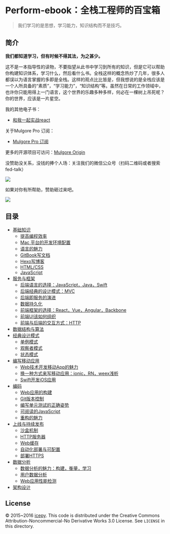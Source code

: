 # Perform-ebook：全栈工程师的百宝箱

> 我们学习的是思想，学习能力，知识结构而不是技巧。

## 简介

**我们都知道学习，但有时候不得其法，为之甚少。**

这不是一本指导性的读物，不要指望从此书中学习到所有的知识，但是它可以帮助你构建知识体系，学习什么，然后看什么书。全栈这样的概念热炒了几年，很多人都误以为语言掌握的多即是全栈。这样的观点比比皆是，但我想说的是全栈应该是一个人所具备的“素质”，“学习能力”，“知识结构”等。虽然在日常的工作领域中，也许你只能用得上一门语言，这个世界的乐趣多种多样，何必在一棵树上吊死呢？你的世界，应该是一片星空。

我的其他电子书：

- [和我一起实战react](https://www.gitbook.com/book/icepy/follow-react/details)

关于Mulgore Pro 订阅：

- [Mulgore Pro 订阅](https://mulgore.github.io/2016/06/28/mulgore-pro/)

更多的开源项目可访问：[Mulgore Origin](https://github.com/mulgore)

没赞助没关系，没钱的捧个人场：关注我们的微信公众号（扫码二维码或者搜索 fed-talk）

![](https://raw.githubusercontent.com/icepy/_posts/master/img/weixin.jpg)

如果对你有所帮助，赞助砸过来吧。

![](http://o80ub63i5.bkt.clouddn.com/image/play.jpg)

## 目录

- [基础知识](https://icepy.gitbooks.io/perform-ebook/content/ji_chu_zhi_shi.html)
	- [提高编程效率](https://icepy.gitbooks.io/perform-ebook/content/ti_gao_bian_cheng_xiao_lv.html)
	- [Mac 平台的开发环境配置]()
	- [语言的魅力]()
	- [GitBook写文档]()
	- [Hexo写博客]()
	- [HTML/CSS]()
	- [JavaScript]()
- [服务与框架]()
	- [后端语言的选择：JavaScript，Java，Swift]()
	- [后端经典的设计模式：MVC]()
	- [后端即服务的演进]()
	- [数据持久化]()
	- [前端框架的选择：React，Vue，Angular，Backbone]()
	- [前端UI该如何组织]()
	- [前端与后端的交互方式：HTTP]()
- [数据结构与算法]()
- [经典设计模式]()
	- [单例模式]()
	- [观察者模式]() 
	- [状态模式]()
- [编写移动应用]()
	- [Web技术开发移动App的魅力]()
	- [换一种方式来写移动应用：ionic，RN，weex浅析]()
	- [Swift开发iOS应用]()
- [编码]()
	- [Web应用的构建]()
	- [Git版本控制]()
	- [编写单元测试的正确姿势]()
	- [可阅读的JavaScript]()
	- [重构的魅力]()
- [上线与持续发布]()
	- [沙盒机制]()
	- [HTTP服务器]()
	- [Web缓存]()
	- [自动化部署与可配置]()
	- [部署HTTPS]()
- [数据分析]()
	- [数据分析的魅力：构建，衡量，学习]()	 
	- [用户数据分析]()
	- [Web应用性能检测]()
- [架构设计]()

## License

© 2015~2016 [icepy](https://mulgore.github.io). This code is distributed under the Creative Commons Attribution-Noncommercial-No Derivative Works 3.0  License. See `LICENSE` in this directory.
